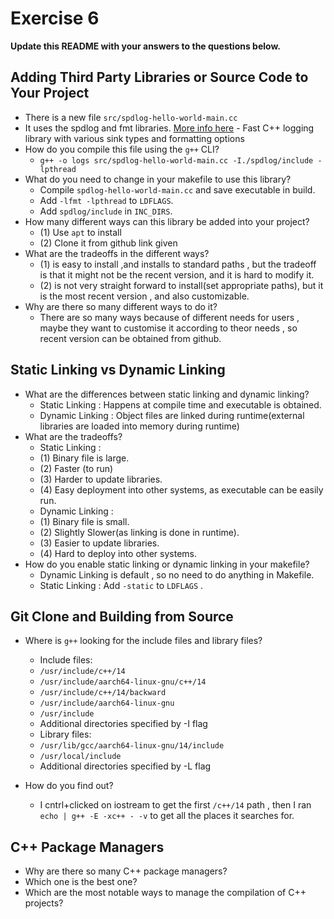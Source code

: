 # Exercise 6

**Update this README with your answers to the questions below.**

## Adding Third Party Libraries or Source Code to Your Project

- There is a new file `src/spdlog-hello-world-main.cc`
- It uses the spdlog and fmt libraries. 
  [More info here](https://github.com/gabime/spdlog) - Fast C++ logging 
  library with various sink types and formatting options
- How do you compile this file using the `g++` CLI?
  - `g++ -o logs src/spdlog-hello-world-main.cc -I./spdlog/include -lpthread`
- What do you need to change in your makefile to use this library?
  - Compile `spdlog-hello-world-main.cc` and save executable in build.
  - Add `-lfmt -lpthread` to `LDFLAGS`.
  - Add `spdlog/include` in `INC_DIRS`.
- How many different ways can this library be added into your project?
  - (1) Use `apt` to install 
  - (2) Clone it from github link given
- What are the tradeoffs in the different ways?
  - (1) is easy to install ,and installs to standard paths , but the tradeoff is that it might not be the recent version, and it is hard to modify it.
  - (2) is not very straight forward to install(set appropriate paths), but it is the most recent version , and also customizable.
- Why are there so many different ways to do it?
  - There are so many ways because of different needs for users , maybe they want to customise it according to theor needs , so recent version can be obtained from github.
  
## Static Linking vs Dynamic Linking

- What are the differences between static linking and dynamic linking?
  - Static Linking : Happens at compile time and executable is obtained. 
  - Dynamic Linking : Object files are linked during runtime(external libraries are loaded into memory during runtime)
- What are the tradeoffs?
  - Static Linking : 
  - (1) Binary file is large.
  - (2) Faster (to run)
  - (3) Harder to update libraries.
  - (4) Easy deployment into other systems, as executable can be easily run.
  - Dynamic Linking :
  - (1) Binary file is small.
  - (2) Slightly Slower(as linking is done in runtime).
  - (3) Easier to update libraries.
  - (4) Hard to deploy into other systems.
- How do you enable static linking or dynamic linking in your makefile?
  - Dynamic Linking is default , so no need to do anything in Makefile.
  - Static Linking : Add `-static` to `LDFLAGS` .

## Git Clone and Building from Source

- Where is `g++` looking for the include files and library files?
  - Include files:
  -  `/usr/include/c++/14`
  - `/usr/include/aarch64-linux-gnu/c++/14`
  - `/usr/include/c++/14/backward`
  - `/usr/include/aarch64-linux-gnu`
  - `/usr/include`
  - Additional directories specified by -I flag
  - Library files:
  - `/usr/lib/gcc/aarch64-linux-gnu/14/include`
  - `/usr/local/include`
  - Additional directories specified by -L flag

- How do you find out?
  - I cntrl+clicked on iostream to get the first `/c++/14` path , then I ran `echo | g++ -E -xc++ - -v` to get all the places it searches for.

## C++ Package Managers

- Why are there so many C++ package managers?
- Which one is the best one?
- Which are the most notable ways to manage the compilation of C++ projects?
